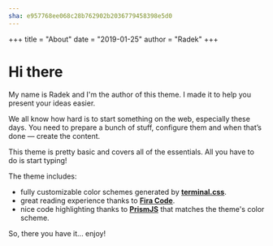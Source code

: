 ```yaml
---
sha: e957768ee068c28b762902b2036779458398e5d0
---
```

+++ title = "About" date = "2019-01-25" author = "Radek" +++

# Hi there

My name is Radek and I'm the author of this theme. I made it to help you present your ideas easier.

We all know how hard is to start something on the web, especially these days. You need to prepare a bunch of stuff, configure them and when that’s done — create the content.

This theme is pretty basic and covers all of the essentials. All you have to do is start typing!

The theme includes:

*   fully customizable color schemes generated by **[terminal.css](https://panr.github.io/terminal-css/)**.
*   great reading experience thanks to **[Fira Code](https://github.com/tonsky/FiraCode)**.
*   nice code highlighting thanks to **[PrismJS](https://prismjs.com)** that matches the theme's color scheme.

So, there you have it... enjoy!
